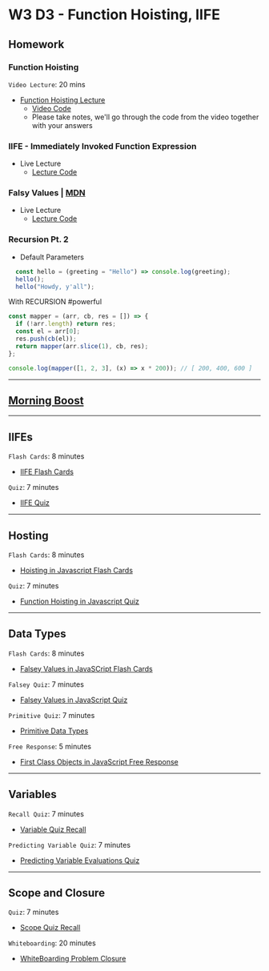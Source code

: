 # W3 D3 - Function Hoisting, IIFE

## Homework

### Function Hoisting

`Video Lecture`: 20 mins

- [Function Hoisting Lecture]
  - [Video Code](./code-it-out/function_hoisting.js)
  - Please take notes, we'll go through the code from the video together\
  with your answers

### IIFE - Immediately Invoked Function Expression

- Live Lecture
  - [Lecture Code](./code-it-out/iife.js)

### Falsy Values | [MDN](https://developer.mozilla.org/en-US/docs/Glossary/Falsy)

- Live Lecture
  - [Lecture Code](./code-it-out/falsy_values.js)

### Recursion Pt. 2

- Default Parameters

```js
  const hello = (greeting = "Hello") => console.log(greeting);
  hello();
  hello("Howdy, y'all");

```

With RECURSION #powerful

```js
const mapper = (arr, cb, res = []) => {
  if (!arr.length) return res;
  const el = arr[0];
  res.push(cb(el));
  return mapper(arr.slice(1), cb, res);
};

console.log(mapper([1, 2, 3], (x) => x * 200)); // [ 200, 400, 600 ]
```


---

## [Morning Boost]

---

## IIFEs
```Flash Cards```: 8 minutes
- [IIFE Flash Cards]


```Quiz```: 7 minutes
- [IIFE Quiz]

--- 

## Hosting 
```Flash Cards```: 8 minutes
- [Hoisting in Javascript Flash Cards]

```Quiz```: 7 minutes
- [Function Hoisting in Javascript Quiz]

---

## Data Types
```Flash Cards```: 8 minutes
- [Falsey Values in JavaSCript Flash Cards]

```Falsey Quiz```: 7 minutes
- [Falsey Values in JavaScript Quiz]

```Primitive Quiz```: 7 minutes
- [Primitive Data Types]

```Free Response```: 5 minutes
- [First Class Objects in JavaScript Free Response]

---

## Variables
```Recall Quiz```: 7 minutes
- [Variable Quiz Recall] 

```Predicting Variable Quiz```: 7 minutes
- [Predicting Variable Evaluations Quiz]

---

## Scope and Closure
```Quiz```: 7 minutes
- [Scope Quiz Recall]

```Whiteboarding```: 20 minutes
- [WhiteBoarding Problem Closure]


<!-- Links per cohort -->

[Morning boost]: https://open.appacademy.io/learn/js-py---oct-2021-cohort-1-online/week-3-oct-2021-cohort-1-online/wednesday-morning-boost
[Function Hoisting Lecture]: https://open.appacademy.io/learn/js-py---oct-2021-cohort-1-online/week-3-oct-2021-cohort-1-online/function-hoisting-lecture
[IIFE Flash Cards]: https://open.appacademy.io/learn/js-py---oct-2021-cohort-1-online/week-3---recursion--iifes--and-asynchronous-js/iife-flash-cards
[IIFE Quiz]: https://open.appacademy.io/learn/js-py---oct-2021-cohort-1-online/week-3---recursion--iifes--and-asynchronous-js/iife-quiz
[Hoisting in Javascript Flash Cards]: https://open.appacademy.io/learn/js-py---oct-2021-cohort-1-online/week-3---recursion--iifes--and-asynchronous-js/hoisting-in-javascript-flash-cards
[Function Hoisting in Javascript Quiz]: https://open.appacademy.io/learn/js-py---oct-2021-cohort-1-online/week-3---recursion--iifes--and-asynchronous-js/function-hoisting-in-javascript-quiz
[Falsey Values in JavaSCript Flash Cards]: https://open.appacademy.io/learn/js-py---oct-2021-cohort-1-online/week-3---recursion--iifes--and-asynchronous-js/falsey-values-in-javascript-flash-cards
[Falsey Values in JavaScript Quiz]: https://open.appacademy.io/learn/js-py---oct-2021-cohort-1-online/week-3---recursion--iifes--and-asynchronous-js/falsey-values-in-javascript-quiz
[Primitive Data Types]: https://open.appacademy.io/learn/js-py---oct-2021-cohort-1-online/week-3---recursion--iifes--and-asynchronous-js/primitive-data-types-quiz 
[First Class Objects in JavaScript Free Response]: https://open.appacademy.io/learn/js-py---oct-2021-cohort-1-online/week-3---recursion--iifes--and-asynchronous-js/first-class-objects-in-javascript-free-response
[Variable Quiz Recall]: https://open.appacademy.io/learn/js-py---oct-2021-cohort-1-online/week-3---recursion--iifes--and-asynchronous-js/variable-quiz-recall 
[Predicting Variable Evaluations Quiz]: https://open.appacademy.io/learn/js-py---oct-2021-cohort-1-online/week-3---recursion--iifes--and-asynchronous-js/predicting-variable-evaluations-quiz
[Scope Quiz Recall]: https://open.appacademy.io/learn/js-py---oct-2021-cohort-1-online/week-3---recursion--iifes--and-asynchronous-js/scope-quiz-recall
[WhiteBoarding Problem Closure]: https://open.appacademy.io/learn/js-py---oct-2021-cohort-1-online/week-3---recursion--iifes--and-asynchronous-js/whiteboarding-problem-closure
<!-- Constant Links -->
